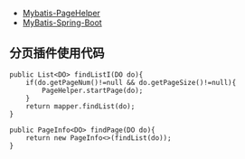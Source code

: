 * [Mybatis-PageHelper](https://github.com/pagehelper/Mybatis-PageHelper/blob/master/wikis/zh/HowToUse.md)
* [MyBatis-Spring-Boot](https://github.com/abel533/MyBatis-Spring-Boot)


## 分页插件使用代码

    public List<DO> findListI(DO do){
        if(do.getPageNum()!=null && do.getPageSize()!=null){
            PageHelper.startPage(do);
        }
        return mapper.findList(do);
    }

    public PageInfo<DO> findPage(DO do){
        return new PageInfo<>(findList(do));
    }



